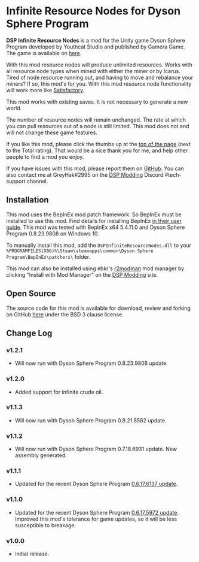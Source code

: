 # Infinite Resource Nodes for Dyson Sphere Program

**DSP Infinite Resource Nodes** is a mod for the Unity game Dyson Sphere Program developed by Youthcat Studio and published by Gamera Game.  The game is available on [here](https://store.steampowered.com/app/1366540/Dyson_Sphere_Program/).

With this mod resource nodes will produce unlimited resources.  Works with all resource node types when mined with either the miner or by Icarus.  Tired of node resource running out, and having to move and rebalance your miners?  If so, this mod's for you.  With this mod resource node functionality will work more like [Satisfactory](https://www.satisfactorygame.com/).

This mod works with existing saves.  It is not necessary to generate a new world.

The number of resource nodes will remain unchanged.  The rate at which you can pull resources out of a node is still limited.  This mod does not and will not change these game features.

If you like this mod, please click the thumbs up at the [top of the page](https://dsp.thunderstore.io/package/GreyHak/DSP_Infinite_Resource_Nodes/) (next to the Total rating).  That would be a nice thank you for me, and help other people to find a mod you enjoy.

If you have issues with this mod, please report them on [GitHub](https://github.com/GreyHak/dsp-infinite-resource-nodes/issues).  You can also contact me at GreyHak#2995 on the [DSP Modding](https://discord.gg/XxhyTNte) Discord #tech-support channel.

## Installation
This mod uses the BepInEx mod patch framework.  So BepInEx must be installed to use this mod.  Find details for installing BepInEx [in their user guide](https://bepinex.github.io/bepinex_docs/master/articles/user_guide/installation/index.html#installing-bepinex-1).  This mod was tested with BepInEx x64 5.4.11.0 and Dyson Sphere Program 0.8.23.9808 on Windows 10.

To manually install this mod, add the `DSPInfiniteResourceNodes.dll` to your `%PROGRAMFILES(X86)%\Steam\steamapps\common\Dyson Sphere Program\BepInEx\patchers\` folder.

This mod can also be installed using ebkr's [r2modman](https://dsp.thunderstore.io/package/ebkr/r2modman/) mod manager by clicking "Install with Mod Manager" on the [DSP Modding](https://dsp.thunderstore.io/package/GreyHak/DSP_Infinite_Resource_Nodes/) site.

## Open Source
The source code for this mod is available for download, review and forking on GitHub [here](https://github.com/GreyHak/dsp-infinite-resource-nodes) under the BSD 3 clause license.

## Change Log
### v1.2.1
 - Will now run with Dyson Sphere Program 0.8.23.9808 update.
### v1.2.0
 - Added support for infinite crude oil.
### v1.1.3
 - Will now run with Dyson Sphere Program 0.8.21.8562 update.
### v1.1.2
 - Will now run with Dyson Sphere Program 0.7.18.6931 update.  New assembly generated.
### v1.1.1
 - Updated for the recent Dyson Sphere Program [0.6.17.6137 update](https://store.steampowered.com/news/app/1366540/view/3031460028349817002).
### v1.1.0
 - Updated for the recent Dyson Sphere Program [0.6.17.5972 update](https://store.steampowered.com/news/app/1366540/view/3056228558787535044).  Improved this mod's tolerance for game updates, so it will be less susceptible to breakage.
### v1.0.0
 - Initial release.
